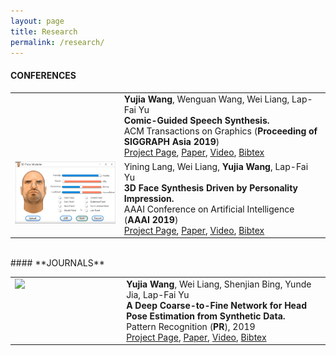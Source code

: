 ```yaml
---
layout: page
title: Research
permalink: /research/
---
```


#### **CONFERENCES**

<table border="0">
<tr>
		<td valign="top" width="220px">
		<img src="" width="200">
		</td>
		<td valign="top" width="400">
			<tf1><b>Yujia Wang</b>, Wenguan Wang, Wei Liang, Lap-Fai Yu</tf1><br>
			<tf1><strong>Comic-Guided Speech Synthesis.</strong></tf1><br>
			<tf1>ACM Transactions on Graphics (<strong>Proceeding of SIGGRAPH Asia 2019</strong>)</tf1><br>
			<tf1><a href="https://bitwangyujia.github.io/research/project/comic2speech.html" target="_blank" rel="nofollow">Project Page</a>, <a href="https://bitwangyujia.github.io/research/paper/siga19-comic.pdf" target="_blank" rel="nofollow">Paper</a>, <a href="" target="_blank" rel="nofollow">Video</a>, <a href="https://bitwangyujia.github.io/research/all_bib.html#comic_speech" target="_blank" rel="nofollow">Bibtex</a></tf1><br>
		</td>						
</tr>
<tr>
		<td valign="top" width="220px">
		<img src="https://github.com/bitwangyujia/research/blob/master/images/face-m.gif?raw=true" width="200">
		</td>
		<td valign="top" width="400">
			<tf1>Yining Lang, Wei Liang, <b>Yujia Wang</b>, Lap-Fai Yu</tf1><br>
			<tf1><strong>3D Face Synthesis Driven by Personality Impression.</strong></tf1><br>
			<tf1>AAAI Conference on Artificial Intelligence (<strong>AAAI 2019</strong>)</tf1><br>
			<tf1><a href="https://liangwei-bit.github.io/web/project/headpose/" target="_blank" rel="nofollow">Project Page</a>, <a href="https://liangwei-bit.github.io/web/project/face/aaai19-face_v8.pdf" target="_blank" rel="nofollow">Paper</a>, <a href="https://youtu.be/YHbn7A2dNi0" target="_blank" rel="nofollow">Video</a>, <a href="https://bitwangyujia.github.io/research/all_bib.html#personality_face" target="_blank" rel="nofollow">Bibtex</a></tf1><br>
		</td>						
</tr>
</table>

<br>
#### **JOURNALS**

<table border="0">

<tr>
		<td valign="top" width="220px">
		<img src="https://github.com/bitwangyujia/research/blob/master/images/head_pose_avatar.gif?raw=true" width="200">
		</td>
		<td valign="top" width="400">
			<tf1> <b>Yujia Wang</b>, Wei Liang, Shenjian Bing, Yunde Jia, Lap-Fai Yu</tf1><br>
			<tf1><strong>A Deep Coarse-to-Fine Network for Head Pose Estimation from Synthetic Data.</strong></tf1><br>
			<tf1> Pattern Recognition (<strong>PR</strong>), 2019</tf1><br>
			<tf1><a href="https://liangwei-bit.github.io/web/project/headpose/" target="_blank" rel="nofollow">Project Page</a>, <a href="https://bitwangyujia.github.io/research/paper/PR-headpose-2019.pdf" target="_blank" rel="nofollow">Paper</a>, <a href="http://iitlab.bit.edu.cn/mcislab/~liangwei/projects/headpose/head_pose_estimation_PR.mp4" target="_blank" rel="nofollow">Video</a>, <a href="https://bitwangyujia.github.io/research/all_bib.html#head_pose" target="_blank" rel="nofollow">Bibtex</a></tf1><br>
		</td>						
</tr>
</table>